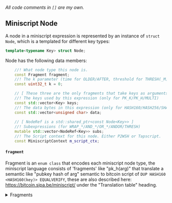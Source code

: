 _All code comments in `[]` are my own._

## Miniscript Node

A node in a miniscript expression is represented by an instance of `struct
Node`, which is a templated for different key types:

```cpp
template<typename Key> struct Node;
```

Node has the following data members:

```cpp
    //! What node type this node is.
    const Fragment fragment;
    //! The k parameter (time for OLDER/AFTER, threshold for THRESH(_M))
    const uint32_t k = 0;

    // [ These three are the only fragments that take keys as arguments.
    //! The keys used by this expression (only for PK_K/PK_H/MULTI)
    const std::vector<Key> keys;
    //! The data bytes in this expression (only for HASH160/HASH256/SHA256/RIPEMD10).
    const std::vector<unsigned char> data;
    
    // [ NodeRef is a std::shared_ptr<const Node<Key>> ]
    //! Subexpressions (for WRAP_*/AND_*/OR_*/ANDOR/THRESH)
    mutable std::vector<NodeRef<Key>> subs;
    //! The Script context for this node. Either P2WSH or Tapscript.
    const MiniscriptContext m_script_ctx;
```
#### `fragment`

Fragment is an `enum class`  that encodes each miniscript node type, the
miniscript language consists of 'fragments' like "pk_h(arg)" that translate a
semantic like "pubkey hash of arg" semantic to bitcoin script of `DUP HASH160 <HASH160(key)>
EQUALVERIFY`, these are also described here: https://bitcoin.sipa.be/miniscript/
under the "Translation table" heading.
 
<details>

<summary>Fragments</summary> 

```cpp
//! The different node types in miniscript.
enum class Fragment {
    JUST_0,    //!< OP_0
    JUST_1,    //!< OP_1
    PK_K,      //!< [key]
    PK_H,      //!< OP_DUP OP_HASH160 [keyhash] OP_EQUALVERIFY
    OLDER,     //!< [n] OP_CHECKSEQUENCEVERIFY
    AFTER,     //!< [n] OP_CHECKLOCKTIMEVERIFY
    SHA256,    //!< OP_SIZE 32 OP_EQUALVERIFY OP_SHA256 [hash] OP_EQUAL
    HASH256,   //!< OP_SIZE 32 OP_EQUALVERIFY OP_HASH256 [hash] OP_EQUAL
    RIPEMD160, //!< OP_SIZE 32 OP_EQUALVERIFY OP_RIPEMD160 [hash] OP_EQUAL
    HASH160,   //!< OP_SIZE 32 OP_EQUALVERIFY OP_HASH160 [hash] OP_EQUAL
    WRAP_A,    //!< OP_TOALTSTACK [X] OP_FROMALTSTACK
    WRAP_S,    //!< OP_SWAP [X]
    WRAP_C,    //!< [X] OP_CHECKSIG
    WRAP_D,    //!< OP_DUP OP_IF [X] OP_ENDIF
    WRAP_V,    //!< [X] OP_VERIFY (or -VERIFY version of last opcode in X)
    WRAP_J,    //!< OP_SIZE OP_0NOTEQUAL OP_IF [X] OP_ENDIF
    WRAP_N,    //!< [X] OP_0NOTEQUAL
    AND_V,     //!< [X] [Y]
    AND_B,     //!< [X] [Y] OP_BOOLAND
    OR_B,      //!< [X] [Y] OP_BOOLOR
    OR_C,      //!< [X] OP_NOTIF [Y] OP_ENDIF
    OR_D,      //!< [X] OP_IFDUP OP_NOTIF [Y] OP_ENDIF
    OR_I,      //!< OP_IF [X] OP_ELSE [Y] OP_ENDIF
    ANDOR,     //!< [X] OP_NOTIF [Z] OP_ELSE [Y] OP_ENDIF
    THRESH,    //!< [X1] ([Xn] OP_ADD)* [k] OP_EQUAL
    MULTI,     //!< [k] [key_n]* [n] OP_CHECKMULTISIG (only available within P2WSH context)
    MULTI_A,   //!< [key_0] OP_CHECKSIG ([key_n] OP_CHECKSIGADD)* [k] OP_NUMEQUAL (only within Tapscript ctx)
    // AND_N(X,Y) is represented as ANDOR(X,Y,0)
    // WRAP_T(X) is represented as AND_V(X,1)
    // WRAP_L(X) is represented as OR_I(0,X)
    // WRAP_U(X) is represented as OR_I(X,0)
};
</details>
